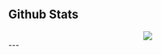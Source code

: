 

## Github Stats  
<div align="center"><img src="https://github-readme-stats.vercel.app/api?username=muneeb-i-khan&show_icons=true&count_private=true&hide_border=true" align="center" /></div>
---

